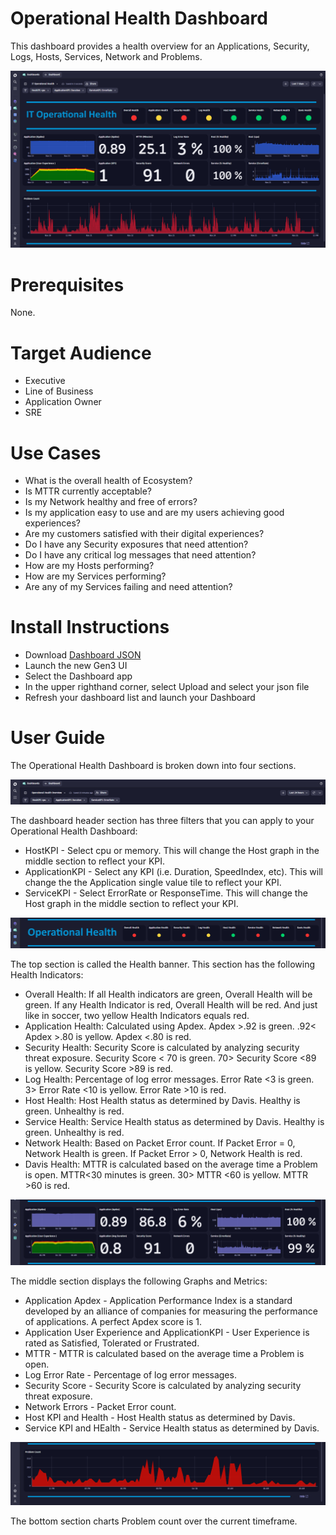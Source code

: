 # Operational Health Dashboard
This dashboard provides a health overview for an Applications, Security, Logs, Hosts, Services, Network and Problems.

![Operational Health Dashboard](OperationalHealth.png)

# Prerequisites

None.

# Target Audience

- Executive
- Line of Business
- Application Owner
- SRE

# Use Cases

- What is the overall health of Ecosystem?
- Is MTTR currently acceptable?
- Is my Network healthy and free of errors?
- Is my application easy to use and are my users achieving good experiences?
- Are my customers satisfied with their digital experiences?
- Do I have any Security exposures that need attention?
- Do I have any critical log messages that need attention?
- How are my Hosts performing?
- How are my Services performing?
- Are any of my Services failing and need attention?

# Install Instructions

- Download [Dashboard JSON](https://github.com/TechShady/Gen3Dashboards/blob/main/IT%20Operational%20Health.json)
- Launch the new Gen3 UI
- Select the Dashboard app
- In the upper righthand corner, select Upload and select your json file
- Refresh your dashboard list and launch your Dashboard

# User Guide

The Operational Health Dashboard is broken down into four sections.

![Operational Health Dashboard](OperationalHealth-0.png)

The dashboard header section has three filters that you can apply to your Operational Health Dashboard:
- HostKPI - Select cpu or memory. This will change the Host graph in the middle section to reflect your KPI.
- ApplicationKPI - Select any KPI (i.e. Duration, SpeedIndex, etc). This will change the the Application single value tile to reflect your KPI.
- ServiceKPI - Select ErrorRate or ResponseTime. This will change the Host graph in the middle section to reflect your KPI.

![Operational Health Dashboard](OperationalHealth-1.png)

The top section is called the Health banner. This section has the following Health Indicators:
- Overall Health: If all Health indicators are green, Overall Health will be green. If any Health Indicator is red, Overall Health will be red. And just like in soccer, two yellow Health Indicators equals red.
- Application Health: Calculated using Apdex. Apdex >.92 is green. .92< Apdex >.80 is yellow. Apdex <.80 is red.
- Security Health: Security Score is calculated by analyzing security threat exposure. Security Score < 70 is green. 70> Security Score <89 is yellow. Security Score >89 is red.
- Log Health: Percentage of log error messages. Error Rate <3 is green. 3> Error Rate <10 is yellow. Error Rate >10 is red.
- Host Health: Host Health status as determined by Davis. Healthy is green. Unhealthy is red.
- Service Health: Service Health status as determined by Davis. Healthy is green. Unhealthy is red.
- Network Health: Based on Packet Error count. If Packet Error = 0, Network Health is green. If Packet Error > 0, Network Health is red.
- Davis Health: MTTR is calculated based on the average time a Problem is open. MTTR<30 minutes is green. 30> MTTR <60 is yellow. MTTR >60 is red.

![Operational Health Dashboard](OperationalHealth-2.png)

The middle section displays the following Graphs and Metrics: 
- Application Apdex - Application Performance Index is a standard developed by an alliance of companies for measuring the performance of applications. A perfect Apdex score is 1.
- Application User Experience and ApplicationKPI - User Experience is rated as Satisfied, Tolerated or Frustrated.
- MTTR - MTTR is calculated based on the average time a Problem is open.
- Log Error Rate - Percentage of log error messages.
- Security Score - Security Score is calculated by analyzing security threat exposure.
- Network Errors - Packet Error count.
- Host KPI and Health - Host Health status as determined by Davis.
- Service KPI and HEalth - Service Health status as determined by Davis.
 
![Operational Health Dashboard](OperationalHealth-3.png)

The bottom section charts Problem count over the current timeframe.
